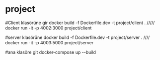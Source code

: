# project
 #Client klasörüne gir
docker build -f Dockerfile.dev -t project/client . /////
docker run -it -p 4002:3000 project/client

 #server klasörüne 
docker build -f Dockerfile.dev -t project/server . ////
docker run -it -p 4003:5000 project/server

#ana klasöre git
docker-compose up --build
